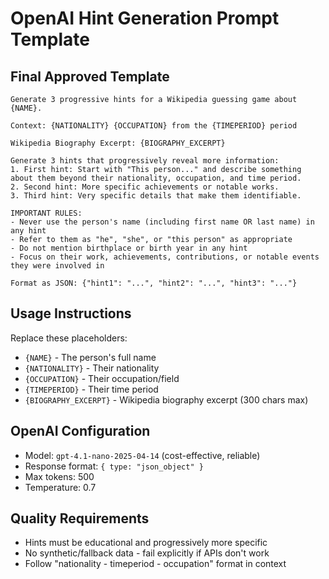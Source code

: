 # OpenAI Hint Generation Prompt Template

## Final Approved Template

```
Generate 3 progressive hints for a Wikipedia guessing game about {NAME}.

Context: {NATIONALITY} {OCCUPATION} from the {TIMEPERIOD} period

Wikipedia Biography Excerpt: {BIOGRAPHY_EXCERPT}

Generate 3 hints that progressively reveal more information:
1. First hint: Start with "This person..." and describe something about them beyond their nationality, occupation, and time period.
2. Second hint: More specific achievements or notable works.
3. Third hint: Very specific details that make them identifiable.

IMPORTANT RULES:
- Never use the person's name (including first name OR last name) in any hint
- Refer to them as "he", "she", or "this person" as appropriate
- Do not mention birthplace or birth year in any hint
- Focus on their work, achievements, contributions, or notable events they were involved in

Format as JSON: {"hint1": "...", "hint2": "...", "hint3": "..."}
```

## Usage Instructions

Replace these placeholders:
- `{NAME}` - The person's full name
- `{NATIONALITY}` - Their nationality 
- `{OCCUPATION}` - Their occupation/field
- `{TIMEPERIOD}` - Their time period
- `{BIOGRAPHY_EXCERPT}` - Wikipedia biography excerpt (300 chars max)

## OpenAI Configuration

- Model: `gpt-4.1-nano-2025-04-14` (cost-effective, reliable)
- Response format: `{ type: "json_object" }`
- Max tokens: 500
- Temperature: 0.7

## Quality Requirements

- Hints must be educational and progressively more specific
- No synthetic/fallback data - fail explicitly if APIs don't work
- Follow "nationality - timeperiod - occupation" format in context